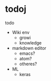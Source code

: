 # todoj
todo

* Wiki env
  * growi
  * knowledge
* markdown editor
  * emacs?
  * atom?
  * otheres?
* ML
  * keras
  
